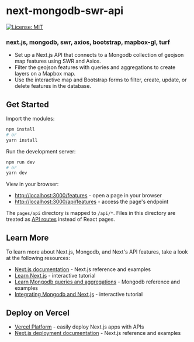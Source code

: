 # next-mongodb-swr-api

[![License: MIT](https://img.shields.io/badge/License-MIT-blue.svg)](https://opensource.org/licenses/MIT)

### next.js, mongodb, swr, axios, bootstrap, mapbox-gl, turf

- Set up a Next.js API that connects to a Mongodb collection of geojson map features using SWR and Axios.
- Filter the geojson features with queries and aggregations to create layers on a Mapbox map.
- Use the interactive map and Bootstrap forms to filter, create, update, or delete features in the database.

## Get Started

Import the modules:

```bash
npm install
# or
yarn install
```

Run the development server:

```bash
npm run dev
# or
yarn dev
```

View in your browser:

- [http://localhost:3000/features](http://localhost:3000/features) - open a page in your browser
- [http://localhost:3000/api/features](http://localhost:3000/api/features) - access the page's endpoint

The `pages/api` directory is mapped to `/api/*`. Files in this directory are treated as [API routes](https://nextjs.org/docs/api-routes/introduction) instead of React pages.

## Learn More

To learn more about Next.js, Mongodb, and Next's API features, take a look at the following resources:

- [Next.js documentation](https://nextjs.org/docs) - Next.js reference and examples
- [Learn Next.js](https://nextjs.org/learn) - interactive tutorial
- [Learn Mongodb queries and aggregations](https://www.mongodb.com/docs/manual/) - Mongodb reference and examples
- [Integrating Mongodb and Next.js](https://www.mongodb.com/developer/how-to/nextjs-with-mongodb/) - interactive tutorial

## Deploy on Vercel

- [Vercel Platform](https://vercel.com/new?utm_medium=default-template&filter=next.js&utm_source=create-next-app&utm_campaign=create-next-app-readme) - easily deploy Next.js apps with APIs
- [Next.js deployment documentation](https://nextjs.org/docs/deployment) - Next.js reference and examples
